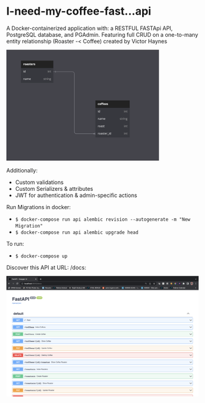 # I-need-my-coffee-fast...api
A Docker-containerized application with: a RESTFUL FASTApi API, PostgreSQL database, and PGAdmin. Featuring full CRUD on a one-to-many entity relationship (Roaster -< Coffee) created by Victor Haynes

<img src="./images/Coffee_ERD.jpg" alt="coffee erd" width="400" height=auto>

Additionally:
- Custom validations
- Custom Serializers & attributes
- JWT for authentication & admin-specific actions


Run Migrations in docker:
- `$ docker-compose run api alembic revision --autogenerate -m "New Migration"`
- `$ docker-compose run api alembic upgrade head`

To run:
- `$ docker-compose up`

Discover this API at URL: /docs:

<img src="./images/FastAPI_docs.jpg" alt="docs page" width="1000" height=auto>